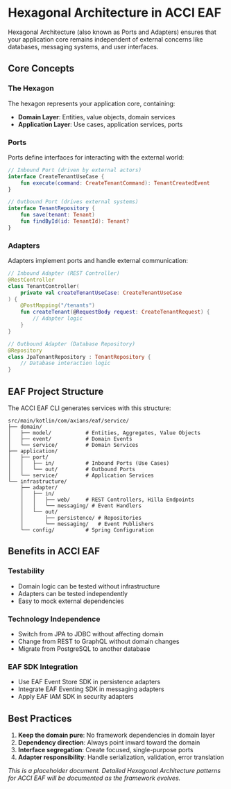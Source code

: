 # Hexagonal Architecture in ACCI EAF

Hexagonal Architecture (also known as Ports and Adapters) ensures that your application core remains
independent of external concerns like databases, messaging systems, and user interfaces.

## Core Concepts

### The Hexagon

The hexagon represents your application core, containing:

- **Domain Layer**: Entities, value objects, domain services
- **Application Layer**: Use cases, application services, ports

### Ports

Ports define interfaces for interacting with the external world:

```kotlin
// Inbound Port (driven by external actors)
interface CreateTenantUseCase {
    fun execute(command: CreateTenantCommand): TenantCreatedEvent
}

// Outbound Port (drives external systems)
interface TenantRepository {
    fun save(tenant: Tenant)
    fun findById(id: TenantId): Tenant?
}
```

### Adapters

Adapters implement ports and handle external communication:

```kotlin
// Inbound Adapter (REST Controller)
@RestController
class TenantController(
    private val createTenantUseCase: CreateTenantUseCase
) {
    @PostMapping("/tenants")
    fun createTenant(@RequestBody request: CreateTenantRequest) {
        // Adapter logic
    }
}

// Outbound Adapter (Database Repository)
@Repository
class JpaTenantRepository : TenantRepository {
    // Database interaction logic
}
```

## EAF Project Structure

The ACCI EAF CLI generates services with this structure:

```
src/main/kotlin/com/axians/eaf/service/
├── domain/
│   ├── model/           # Entities, Aggregates, Value Objects
│   ├── event/           # Domain Events
│   └── service/         # Domain Services
├── application/
│   ├── port/
│   │   ├── in/          # Inbound Ports (Use Cases)
│   │   └── out/         # Outbound Ports
│   └── service/         # Application Services
└── infrastructure/
    ├── adapter/
    │   ├── in/
    │   │   ├── web/     # REST Controllers, Hilla Endpoints
    │   │   └── messaging/ # Event Handlers
    │   └── out/
    │       ├── persistence/ # Repositories
    │       └── messaging/   # Event Publishers
    └── config/          # Spring Configuration
```

## Benefits in ACCI EAF

### Testability

- Domain logic can be tested without infrastructure
- Adapters can be tested independently
- Easy to mock external dependencies

### Technology Independence

- Switch from JPA to JDBC without affecting domain
- Change from REST to GraphQL without domain changes
- Migrate from PostgreSQL to another database

### EAF SDK Integration

- Use EAF Event Store SDK in persistence adapters
- Integrate EAF Eventing SDK in messaging adapters
- Apply EAF IAM SDK in security adapters

## Best Practices

1. **Keep the domain pure**: No framework dependencies in domain layer
2. **Dependency direction**: Always point inward toward the domain
3. **Interface segregation**: Create focused, single-purpose ports
4. **Adapter responsibility**: Handle serialization, validation, error translation

_This is a placeholder document. Detailed Hexagonal Architecture patterns for ACCI EAF will be
documented as the framework evolves._
